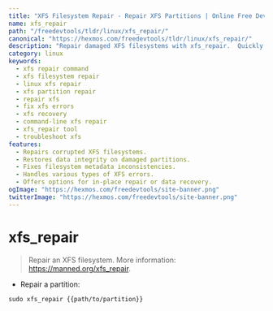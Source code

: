 ```yaml
---
title: "XFS Filesystem Repair - Repair XFS Partitions | Online Free DevTools by Hexmos"
name: xfs_repair
path: "/freedevtools/tldr/linux/xfs_repair/"
canonical: "https://hexmos.com/freedevtools/tldr/linux/xfs_repair/"
description: "Repair damaged XFS filesystems with xfs_repair.  Quickly fix partition errors and recover data using this command-line utility. Free online tool, no registration required."
category: linux
keywords:
  - xfs repair command
  - xfs filesystem repair
  - linux xfs repair
  - xfs partition repair
  - repair xfs
  - fix xfs errors
  - xfs recovery
  - command-line xfs repair
  - xfs_repair tool
  - troubleshoot xfs
features:
  - Repairs corrupted XFS filesystems.
  - Restores data integrity on damaged partitions.
  - Fixes filesystem metadata inconsistencies.
  - Handles various types of XFS errors.
  - Offers options for in-place repair or data recovery.
ogImage: "https://hexmos.com/freedevtools/site-banner.png"
twitterImage: "https://hexmos.com/freedevtools/site-banner.png"
---
```


# xfs_repair

> Repair an XFS filesystem.
> More information: <https://manned.org/xfs_repair>.

- Repair a partition:

`sudo xfs_repair {{path/to/partition}}`

